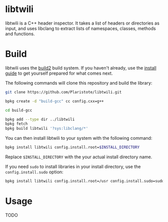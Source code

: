 # libtwili

libtwili is a C++ header inspector. It takes a list of headers or directories as input, and
uses libclang to extract lists of namespaces, classes, methods and functions.

# Build

libtwili uses the [build2](https://www.build2.org) build system. If you haven't already,
use the [install guide](https://www.build2.org/install.xhtml)
to get yourself prepared for what comes next.

The following commands will clone this repository and build the library:

```sh
git clone https://github.com/Plaristote/libtwili.git

bpkg create -d "build-gcc" cc config.cxx=g++

cd build-gcc

bpkg add --type dir ../libtwili
bpkg fetch
bpkg build libtwili '?sys:libclang/*'
```

You can then install libtwili to your system with the following command:

```sh
bpkg install libtwili config.install.root=$INSTALL_DIRECTORY
```
Replace `$INSTALL_DIRECTORY` with the your actual install directory name.

If you need `sudo` to install libraries in your install directory, use
the `config.install.sudo` option:

```sh
bpkg install libtwili config.install.root=/usr config.install.sudo=sudo
```

# Usage

TODO
